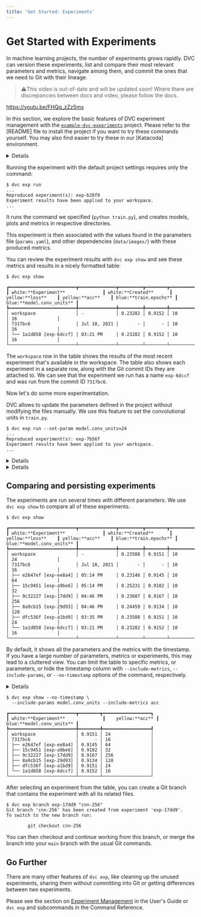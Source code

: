 ```yaml
---
title: 'Get Started: Experiments'
---
```


# Get Started with Experiments

In machine learning projects, the number of <abbr>experiments</abbr> grows
rapidly. DVC can version these experiments, list and compare their most relevant
parameters and metrics, navigate among them, and commit the ones that we need to
Git with their lineage.

> ⚠️This video is out-of-date and will be updated soon! Where there are
> discrepancies between docs and video, please follow the docs.

https://youtu.be/FHQq_zZz5ms

In this section, we explore the basic features of DVC experiment management with
the [`example-dvc-experiments`][ede] project. Please refer to the [README] file
to install the project if you want to try these commands yourself. You may also
find easier to try these in our [Katacoda] environment.

[ede]: https://github.com/iterative/example-dvc-experiments

<details>

### ⚙️ Initializing a project into DVC experiments

If you already have a DVC project, that's great. You can start to use `dvc exp`
commands right away to run experiments in your project. (See the [user's guide]
for detailed information.) Here, we briefly discuss how to structure an ML
project into a DVC experiments project with `dvc exp init`.

[user's guide]: /doc/user-guide/experiment-management/

A typical machine learning project has data, a set of scripts that trains a
model, a bunch of hyperparameters that modify these models, and outputs metrics
and plots to evaluate the models. DVC makes certain assumptions about the names
of these elements to initialize a project with:

```dvc
$ dvc exp init python src/train.py
```

Here, `python src/train.py` describes how you run experiments. It could be any
other command.

If your project uses different names for them, you can set directories for
source code (default: `src`), data (`data/`), models (`models/`), plots
(`plots/`), and files for hyperparameters (`params.yaml`), metrics
(`metrics.json`) with the options supplied to `dvc exp init`.

You can also set these options in a dialog format with
`dvc exp init --interactive`.

</details>

Running the experiment with the default project settings requires only the
command:

```dvc
$ dvc exp run
...
Reproduced experiment(s): exp-b28f0
Experiment results have been applied to your workspace.
...
```

It runs the command we specified (`python train.py`), and creates models, plots
and metrics in respective directories.

This experiment is then associated with the values found in the parameters file
(`params.yaml`), and other dependencies (`data/images/`) with these produced
metrics.

You can review the experiment results with `dvc exp show` and see these metrics
and results in a nicely formatted table:

```dvc
$ dvc exp show
```

```dvctable
┏━━━━━━━━━━━━━━━━━━━━━━━━━┳━━━━━━━━━━━━━━┳━━━━━━━━━┳━━━━━━━━┳━━━━━━━━━━━━━━┳━━━━━━━━━━━━━━━━━━┓
┃ white:**Experiment**              ┃ white:**Created**      ┃ yellow:**loss**    ┃ yellow:**acc**    ┃ blue:**train.epochs** ┃ blue:**model.conv_units** ┃
┡━━━━━━━━━━━━━━━━━━━━━━━━━╇━━━━━━━━━━━━━━╇━━━━━━━━━╇━━━━━━━━╇━━━━━━━━━━━━━━╇━━━━━━━━━━━━━━━━━━┩
│ workspace               │ -            │ 0.23282 │ 0.9152 │ 10           │ 16               │
│ 7317bc6                 │ Jul 18, 2021 │       - │      - │ 10           │ 16               │
│ └── 1a1d858 [exp-6dccf] │ 03:21 PM     │ 0.23282 │ 0.9152 │ 10           │ 16               │
└─────────────────────────┴──────────────┴─────────┴────────┴──────────────┴──────────────────┘
```

The `workspace` row in the table shows the results of the most recent experiment
that's available in the <abbr>workspace</abbr>. The table also shows each
experiment in a separate row, along with the Git commit IDs they are attached
to. We can see that the experiment we run has a name `exp-6dccf` and was run
from the commit ID `7317bc6`.

Now let's do some more experimentation.

DVC allows to update the parameters defined in the project without modifying the
files manually. We use this feature to set the convolutional units in
`train.py`.

```dvc
$ dvc exp run --set-param model.conv_units=24
...
Reproduced experiment(s): exp-7b56f
Experiment results have been applied to your workspace.
...
```

<details>

### ℹ️ More information about (Hyper)parameters

It's pretty common for data science projects to include configuration files that
define adjustable parameters to train a model, do pre-processing, etc. DVC
provides a mechanism for stages to depend on the variables of from such a file
(YAML, JSON, TOML, and Python formats are supported).

Recall that when we initialize an experiment using `dvc exp init` DVC assumes
there is a parameters file named `params.yaml` in your project. DVC parses this
file and creates dependencies to the variables (`model.conv_units` and
`train.epochs`) found in the file.

Here is the contents of `params.yaml` file:

```yaml
train:
  epochs: 10
model:
  conv_units: 16
```

When you use `--set-param`option for `dvc exp run`, DVC updates these values
with the values you set in the command line before running the experiment.

</details> 

<details>

### ⚙️ Run multiple experiments in parallel

Instead of running the experiments one-by-one, we can define them to run in a
batch. This is especially handy when you have long running experiments.

We add experiments to the queue using the `--queue` option of `dvc exp run`. We
also use `-S` (`--set-param`) to set a value for the parameter.

```dvc
$ dvc exp run --queue -S model.conv_units=32
Queued experiment '3cac8c6' for future execution.
$ dvc exp run --queue -S model.conv_units=64
Queued experiment '23660b6' for future execution.
$ dvc exp run --queue -S model.conv_units=128
Queued experiment '6591a57' for future execution.
$ dvc exp run --queue -S model.conv_units=256
Queued experiment '9109ea9' for future execution.
```

Next, run all (`--run-all`) queued experiments in parallel. You can specify the
number of parallel processes using `--jobs`:

```dvc
$ dvc exp run --run-all --jobs 2
```

</details>

## Comparing and persisting experiments

The experiments are run several times with different parameters. We use
`dvc exp show` to compare all of these experiments.

```dvc
$ dvc exp show
```

```dvctable
┏━━━━━━━━━━━━━━━━━━━━━━━━━┳━━━━━━━━━━━━━━┳━━━━━━━━━┳━━━━━━━━┳━━━━━━━━━━━━━━┳━━━━━━━━━━━━━━━━━━┓
┃ white:**Experiment**              ┃ white:**Created**      ┃ yellow:**loss**    ┃ yellow:**acc**    ┃ blue:**train.epochs** ┃ blue:**model.conv_units** ┃
┡━━━━━━━━━━━━━━━━━━━━━━━━━╇━━━━━━━━━━━━━━╇━━━━━━━━━╇━━━━━━━━╇━━━━━━━━━━━━━━╇━━━━━━━━━━━━━━━━━━┩
│ workspace               │ -            │ 0.23508 │ 0.9151 │ 10           │ 24               │
│ 7317bc6                 │ Jul 18, 2021 │       - │      - │ 10           │ 16               │
│ ├── e2647ef [exp-ee8a4] │ 05:14 PM     │ 0.23146 │ 0.9145 │ 10           │ 64               │
│ ├── 15c9451 [exp-a9be6] │ 05:14 PM     │ 0.25231 │ 0.9102 │ 10           │ 32               │
│ ├── 9c32227 [exp-17dd9] │ 04:46 PM     │ 0.23687 │ 0.9167 │ 10           │ 256              │
│ ├── 8a9cb15 [exp-29d93] │ 04:46 PM     │ 0.24459 │ 0.9134 │ 10           │ 128              │
│ ├── dfc536f [exp-a1bd9] │ 03:35 PM     │ 0.23508 │ 0.9151 │ 10           │ 24               │
│ └── 1a1d858 [exp-6dccf] │ 03:21 PM     │ 0.23282 │ 0.9152 │ 10           │ 16               │
└─────────────────────────┴──────────────┴─────────┴────────┴──────────────┴──────────────────┘
```

By default, it shows all the parameters and the metrics with the timestamp. If
you have a large number of parameters, metrics or experiments, this may lead to
a cluttered view. You can limit the table to specific metrics, or parameters, or
hide the timestamp column with `--include-metrics`, `--include-params`, or
`--no-timestamp` options of the command, respectively.

<details>

### ℹ️ More information about metrics

Metrics are what you use to evaluate your models. DVC allows any scalar values
to be used as metrics. It's able to track the metrics we defined in the code
with the Keras integration introduced recently. You can also specify a custom
metrics file using `--metrics` option of `dvc exp init`, and write the metrics
in the code manually. Please see `dvc metrics` for this kind of explicitly
defined metrics.

</details>



```dvc
$ dvc exp show --no-timestamp \
  --include-params model.conv_units --include-metrics acc
```

```dvctable
┏━━━━━━━━━━━━━━━━━━━━━━━━━┳━━━━━━━━┳━━━━━━━━━━━━━━━━━━┓
┃ white:**Experiment**              ┃    yellow:**acc** ┃ blue:**model.conv_units** ┃
┡━━━━━━━━━━━━━━━━━━━━━━━━━╇━━━━━━━━╇━━━━━━━━━━━━━━━━━━┩
│ workspace               │ 0.9151 │ 24               │
│ 7317bc6                 │      - │ 16               │
│ ├── e2647ef [exp-ee8a4] │ 0.9145 │ 64               │
│ ├── 15c9451 [exp-a9be6] │ 0.9102 │ 32               │
│ ├── 9c32227 [exp-17dd9] │ 0.9167 │ 256              │
│ ├── 8a9cb15 [exp-29d93] │ 0.9134 │ 128              │
│ ├── dfc536f [exp-a1bd9] │ 0.9151 │ 24               │
│ └── 1a1d858 [exp-6dccf] │ 0.9152 │ 16               │
└─────────────────────────┴────────┴──────────────────┘
```

After selecting an experiment from the table, you can create a Git branch that
contains the experiment with all its related files.

```dvc
$ dvc exp branch exp-17dd9 "cnn-256"
Git branch 'cnn-256' has been created from experiment 'exp-17dd9'.
To switch to the new branch run:

        git checkout cnn-256
```

You can then checkout and continue working from this branch, or merge the branch
into your `main` branch with the usual Git commands.


## Go Further

There are many other features of `dvc exp`, like cleaning up the unused
experiments, sharing them without committing into Git or getting differences
between two experiments.

Please see the section on
[Experiment Management](/doc/user-guide/experiment-management) in the User's
Guide or `dvc exp` and subcommands in the Command Reference.
